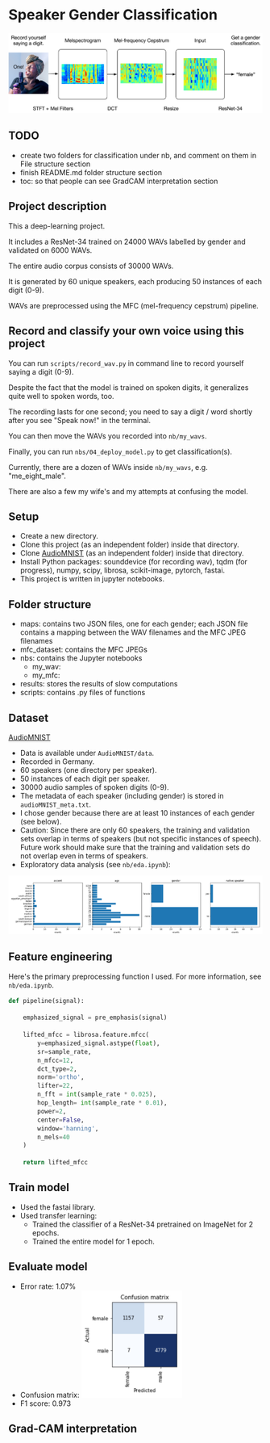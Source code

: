 # Speaker Gender Classification

<img src='./pngs/ad.png'>

## TODO

- create two folders for classification under nb, and comment on them in File structure section
- finish README.md folder structure section
- toc: so that people can see GradCAM interpretation section

## Project description

This a deep-learning project. 

It includes a ResNet-34 trained on 24000 WAVs labelled by gender and validated on 6000 WAVs. 

The entire audio corpus consists of 30000 WAVs. 

It is generated by 60 unique speakers, each producing 50 instances of each digit (0-9). 

WAVs are preprocessed using the MFC (mel-frequency cepstrum) pipeline.

## Record and classify your own voice using this project

You can run `scripts/record_wav.py` in command line to record yourself saying a digit (0-9). 

Despite the fact that the model is trained on spoken digits, it generalizes quite well to spoken words, too.

The recording lasts for one second; you need to say a digit / word shortly after you see "Speak now!" in the terminal. 

You can then move the WAVs you recorded into `nb/my_wavs`. 

Finally, you can run `nbs/04_deploy_model.py` to get classification(s).

Currently, there are a dozen of WAVs inside `nb/my_wavs`, e.g. "me_eight_male".

There are also a few my wife's and my attempts at confusing the model. 

## Setup

- Create a new directory.
- Clone this project (as an independent folder) inside that directory.
- Clone [AudioMNIST](https://github.com/soerenab/AudioMNIST) (as an independent folder) inside that directory.
- Install Python packages: sounddevice (for recording wav), tqdm (for progress), numpy, scipy, librosa, scikit-image, pytorch, fastai.
- This project is written in jupyter notebooks.

## Folder structure

- maps: contains two JSON files, one for each gender; each JSON file contains a mapping between the WAV filenames and the MFC JPEG filenames
- mfc_dataset: contains the MFC JPEGs
- nbs: contains the Jupyter notebooks
    - my_wav:
    - my_mfc:
- results: stores the results of slow computations
- scripts: contains .py files of functions

## Dataset

[AudioMNIST](https://github.com/soerenab/AudioMNIST)

- Data is available under `AudioMNIST/data`.
- Recorded in Germany.
- 60 speakers (one directory per speaker).
- 50 instances of each digit per speaker.
- 30000 audio samples of spoken digits (0-9).
- The metadata of each speaker (including gender) is stored in `audioMNIST_meta.txt`.
- I chose gender because there are at least 10 instances of each gender (see below).
- Caution: Since there are only 60 speakers, the training and validation sets overlap in terms of speakers (but not specific instances of speech). Future work should make sure that the training and validation sets do not overlap even in terms of speakers.
- Exploratory data analysis (see `nb/eda.ipynb`):

<img src='./pngs/eda.png'>

## Feature engineering

Here's the primary preprocessing function I used. For more information, see `nb/eda.ipynb`.

```python
def pipeline(signal):
    
    emphasized_signal = pre_emphasis(signal)
  
    lifted_mfcc = librosa.feature.mfcc(
        y=emphasized_signal.astype(float), 
        sr=sample_rate, 
        n_mfcc=12, 
        dct_type=2, 
        norm='ortho', 
        lifter=22,
        n_fft = int(sample_rate * 0.025),
        hop_length= int(sample_rate * 0.01),
        power=2,
        center=False,
        window='hanning',
        n_mels=40
    )

    return lifted_mfcc

```

## Train model

- Used the fastai library.
- Used transfer learning:
    - Trained the classifier of a ResNet-34 pretrained on ImageNet for 2 epochs.
    - Trained the entire model for 1 epoch.

## Evaluate model

- Error rate: 1.07%
- Confusion matrix: <img src='./pngs/confusion_matrix.png' width=200>
- F1 score: 0.973

## Grad-CAM interpretation











































